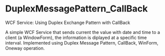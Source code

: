 # DuplexMessagePattern_CallBack
WCF Service: Using Duplex Exchange Pattern with CallBack

A simple WCF Service that sends current the value with date and time to a client (a WindowForm), the information is diplayed at a specific time interval. 
Implemented using Duplex Message Pattern, CallBack, WinForm, Oneway operation. 
